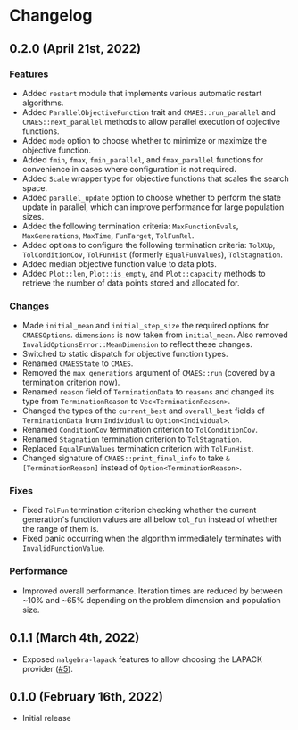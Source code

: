# Changelog

## 0.2.0 (April 21st, 2022)

### Features

- Added `restart` module that implements various automatic restart algorithms.
- Added `ParallelObjectiveFunction` trait and `CMAES::run_parallel` and `CMAES::next_parallel` methods to allow parallel execution of objective functions.
- Added `mode` option to choose whether to minimize or maximize the objective function.
- Added `fmin`, `fmax`, `fmin_parallel`, and `fmax_parallel` functions for convenience in cases where configuration is not required.
- Added `Scale` wrapper type for objective functions that scales the search space.
- Added `parallel_update` option to choose whether to perform the state update in parallel, which can improve performance for large population sizes.
- Added the following termination criteria: `MaxFunctionEvals`, `MaxGenerations`, `MaxTime`, `FunTarget`, `TolFunRel`.
- Added options to configure the following termination criteria: `TolXUp`, `TolConditionCov`, `TolFunHist` (formerly `EqualFunValues`), `TolStagnation`.
- Added median objective function value to data plots.
- Added `Plot::len`, `Plot::is_empty`, and `Plot::capacity` methods to retrieve the number of data points stored and allocated for.

### Changes

- Made `initial_mean` and `initial_step_size` the required options for `CMAESOptions`. `dimensions` is now taken from `initial_mean`. Also removed `InvalidOptionsError::MeanDimension` to reflect these changes.
- Switched to static dispatch for objective function types.
- Renamed `CMAESState` to `CMAES`.
- Removed the `max_generations` argument of `CMAES::run` (covered by a termination criterion now).
- Renamed `reason` field of `TerminationData` to `reasons` and changed its type from `TerminationReason` to `Vec<TerminationReason>`.
- Changed the types of the `current_best` and `overall_best` fields of `TerminationData` from `Individual` to `Option<Individual>`.
- Renamed `ConditionCov` termination criterion to `TolConditionCov`.
- Renamed `Stagnation` termination criterion to `TolStagnation`.
- Replaced `EqualFunValues` termination criterion with `TolFunHist`.
- Changed signature of `CMAES::print_final_info` to take `&[TerminationReason]` instead of `Option<TerminationReason>`.

### Fixes

- Fixed `TolFun` termination criterion checking whether the current generation's function values are all below `tol_fun` instead of whether the range of them is.
- Fixed panic occurring when the algorithm immediately terminates with `InvalidFunctionValue`.

### Performance

- Improved overall performance. Iteration times are reduced by between ~10% and ~65% depending on the problem dimension and population size.

## 0.1.1 (March 4th, 2022)

- Exposed `nalgebra-lapack` features to allow choosing the LAPACK provider ([#5](https://github.com/pengowen123/cmaes/pull/5)).

## 0.1.0 (February 16th, 2022)

- Initial release
